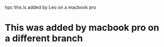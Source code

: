 hpc
this is added by Leo on a macbook pro

This was added by macbook pro on a different branch 
===
